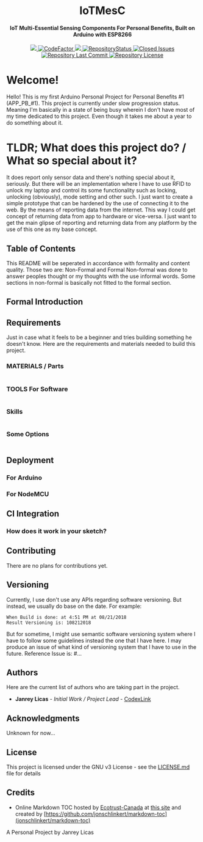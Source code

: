 <h1 align="center">IoTMesC</h1>
<h4 align="center">IoT Multi-Essential Sensing Components For Personal Benefits, Built on Arduino with ESP8266</h4>
<p align="center">

<a href="https://github.com/CodexLink/IoTMesC">
  <img src="https://github.com/CodexLink/IoTMesC/workflows/IoTMesC%20Sketch%20Build%20Worker/badge.svg">
</a>

<a href="https://www.codefactor.io/repository/github/codexlink/iotmesc">
  <img src="https://www.codefactor.io/repository/github/codexlink/iotmesc/badge" alt="CodeFactor"/>
</a>

<a href="https://www.codacy.com/app/CodexLink/IoTMesC?utm_source=github.com&amp;utm_medium=referral&amp;utm_content=CodexLink/IoTMesC&amp;utm_campaign=Badge_Grade">
  <img src="https://badgen.net/codacy/grade/d8efe2b67dac445d918e277601e801b8"/>
</a>
<a href="https://github.com/CodexLink/IoTMesC">
  <img src="https://badgen.net/github/status/CodexLink/IoTMesC" alt="RepositoryStatus">
</a>
<a href="https://github.com/CodexLink/IoTMesC">
  <img src="https://badgen.net/github/closed-issues/CodexLink/IoTMesC"alt="Closed Issues">
</a>
<a href="https://github.com/CodexLink/IoTMesC">
  <img src="https://badgen.net/github/last-commit/CodexLink/IoTMesC" alt="Repository Last Commit">
</a>
<a href="https://github.com/CodexLink/IoTMesC">
  <img src="https://badgen.net/github/license/CodexLink/IoTMesC" alt="Repository License">
</a>
</p>

# Welcome!
Hello! This is my first Arduino Personal Project for Personal Benefits #1 (APP_PB_#1). This project is currently under slow progression status. Meaning I'm basically in a state of being busy wherein I don't have most of my time dedicated to this project. Even though it takes me about a year to do something about it.


# TLDR; What does this project do? / What so special about it?
It does report only sensor data and there's nothing special about it, seriously. But there will be an implementation where I have to use RFID to unlock my laptop and control its some functionality such as locking, unlocking (obviously), mode setting and other such. I just want to create a simple prototype that can be hardened by the use of connecting it to the web. By the means of reporting data from the internet. This way I could get concept of returning data from app to hardware or vice-versa. I just want to get the main glipse of reporting and returning data from any platform by the use of this one as my base concept.

## Table of Contents

This README will be seperated in accordance with formality and content quality. Those two are: Non-Formal and Formal
Non-formal was done to answer peoples thought or my thoughts with the use informal words. Some sections in non-formal is basically not fitted to the formal section.


## Formal Introduction


## Requirements

Just in case what it feels to be a beginner and tries building something he doesn't know. Here are the requirements and materials needed to build this project.

### MATERIALS / Parts
```
```
### TOOLS For Software
```
```

### Skills
```
```

### Some Options
```
```

## Deployment

### For Arduino

### For NodeMCU


## CI Integration
### How does it work in your sketch?


## Contributing

There are no plans for contributions yet.

## Versioning

Currently, I use don't use any APIs regarding software versioning. But instead, we usually do base on the date. For example:
```
When Build is done: at 4:51 PM at 08/21/2018
Result Versioning is: 108212018
```
But for sometime, I might use semantic software versioning system where I have to follow some guidelines instead the one that I have here. I may produce an issue of what kind of versioning system that I have to use in the future. Reference Issue is: #...

## Authors

Here are the current list of authors who are taking part in the project.

* **Janrey Licas** - *Initial Work / Project Lead* - [CodexLink](https://github.com/CodexLink)

## Acknowledgments
Unknown for now...

## License

This project is licensed under the GNU v3 License - see the [LICENSE.md](https://github.com/CodexLink/IoTMesC/blob/master/README.md) file for details



## Credits
- Online Markdown TOC hosted by [Ecotrust-Canada](https://github.com/Ecotrust-Canada/markdown-toc) at [this site](https://ecotrust-canada.github.io/markdown-toc/) and created by [https://github.com/jonschlinkert/markdown-toc](jonschlinkert/markdown-toc)



A Personal Project by Janrey Licas